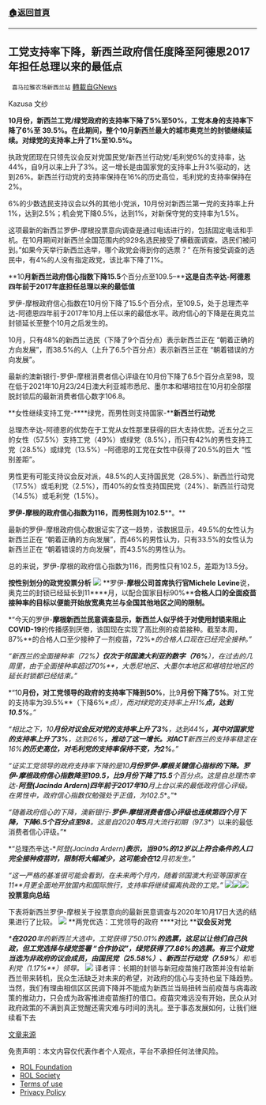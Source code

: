 ###  [:house:返回首頁](https://github.com/ourhimalayas/txt)
---


## 工党支持率下降，新西兰政府信任度降至阿德恩2017年担任总理以来的最低点
` 喜马拉雅农场新西兰站` [轉載自GNews](https://gnews.org/zh-hans/1638153/)

Kazusa 文纱

**10月份，新西兰工党/绿党政府的支持率下降了5%至50%，工党本身的支持率下降了6%至 39.5%。在此期间，整个10月新西兰最大的城市奥克兰的封锁继续延续。对绿党的支持率上升了1%至10.5%。**

执政党团现在只领先议会反对党国民党/新西兰行动党/毛利党6%的支持率，达44%，自9月以来上升了3%。这一增长是由国家党的支持率上升3%驱动的，达到26%。新西兰行动党的支持率保持在16%的历史高位，毛利党的支持率保持在2%。

6%的少数选民支持议会以外的其他小党派，10月份对新西兰第一党的支持率上升1%，达到2.5%；机会党下降0.5%，达到1%，对新保守党的支持率为1.5%。

这项最新的新西兰罗伊-摩根投票意向调查是通过电话进行的，包括固定电话和手机。在10月期间对新西兰全国范围内的929名选民接受了横截面调查。选民们被问到。”如果今天举行新西兰选举，哪个政党会得到你的选票？” 在所有接受调查的选民中，有4%的人没有指定政党，该比率下降了1%。

**10****月新西兰政府信心指数下降15.5****个百分点至109.5–****这是自杰辛达-****阿德恩四年前于2017****年底担任总理以来的最低值**

罗伊-摩根政府信心指数在10月份下降了15.5个百分点，至109.5，处于总理杰辛达-阿德恩四年前于2017年10月上任以来的最低水平。政府信心的下降是在奥克兰封锁延长至整个10月之后发生的。

10月，只有48%的新西兰选民（下降了9个百分点）表示新西兰正在 “朝着正确的方向发展”，而38.5%的人（上升了6.5个百分点）表示新西兰正在 “朝着错误的方向发展”。

最新的澳新银行-罗伊-摩根消费者信心评级在10月份下降了6.5个百分点至98，现在低于2021年10月23/24日澳大利亚城市悉尼、墨尔本和堪培拉在10月初全部摆脱封锁后的最新消费者信心数字106.8。

**女性继续支持工党-****绿党，而男性则支持国家-****新西兰行动党**

总理杰辛达-阿德恩的优势在于工党从女性那里获得的巨大支持优势。近五分之三的女性（57.5%）支持工党（49%）或绿党（8.5%），而只有42%的男性支持工党（28.5%）或绿党（13.5%）–阿德恩的工党在女性中获得了20.5%的巨大 “性别差距”。

男性更有可能支持议会反对派，48.5%的人支持国民党（28.5%）、新西兰行动党（17.5%）或毛利党（2.5%），而40%的女性支持国民党（24%）、新西兰行动党（14.5%）或毛利党（1.5%）。

**罗伊-****摩根的政府信心指数为116****，而男性则为102.5****。**

最新的罗伊-摩根政府信心数据证实了这一趋势，该数据显示，49.5%的女性认为新西兰正在 “朝着正确的方向发展”，而46%的男性认为，只有33.5%的女性认为新西兰正在 “朝着错误的方向发展”，而43.5%的男性认为。

总的来说，罗伊-摩根的政府信心指数为116，而男性只有102.5，差距为13.5分。

**按性别划分的政党投票分析**
![](https://assets.gnews.org/wp-content/uploads/2021/11/Capture-9.png)
**罗伊-****摩根公司首席执行官Michele Levine****说，奥克兰的封锁已经延长到11****月，以配合国家目标90%****合格人口的全面疫苗接种率的目标以便能开始放宽奥克兰与全国其他地区之间的限制。**

*“今天的罗伊-**摩根新西兰民意调查显示，新西兰人似乎终于对使用封锁来阻止COVID-19**的传播感到厌倦，该国现在实现了高比例的疫苗接种。截至本周，87%**的合格人口至少接种了一剂疫苗，72%**的合格人口现在已经完全接种。”*

*“新西兰的全面接种率（72%**）仅次于邻国澳大利亚的数字（76%**），在过去的几周里，由于全面接种率超过70%**，大悉尼地区、大墨尔本地区和堪培拉地区的延长封锁都已经结束。”*

*“10**月份，对工党领导的政府的支持率下降到50%**，比9**月份下降了5%**。对工党的支持率为39.5%**（下降6%**点），而对绿党的支持率上升1%**点，达到10.5%**。”*

*“相比之下，10**月份对议会反对党的支持率上升了3%**，达到44%**，其中对国家党的支持率上升了3%**，达到26%**，推动了这一增长。对ACT**新西兰的支持率稳定在16%**的历史高位，对毛利党的支持率保持不变，为2%**。”*

*“证实工党领导的政府支持率下降的是10**月份罗伊-**摩根关键信心指标的下降。罗伊-**摩根政府信心指数降至109.5**，比9**月份下降了15.5**个百分点。这是自总理杰辛达-**阿登(Jacinda Ardern)**四年前于2017**年10**月上台以来的最低政府信心评级。在男性中，政府信心指数仅勉强处于正值，为102.5**。”*

*“随着政府信心的下降，澳新银行-**罗伊-**摩根消费者信心评级也连续第四个月下降，下降6.5**个百分点至98**。这是自2020**年5**月大流行初期（97.3**）以来的最低消费者信心评级。”*

*“总理杰辛达-**阿登(Jacinda Ardern)**表示，当90%**的12**岁以上符合条件的人口完全接种疫苗时，限制将大幅减少，这可能会在12**月初发生。”*

*“这一严格的基准很可能会看到，在未来两个月内，随着邻国澳大利亚等国家在11**月更全面地开放国内和国际旅行，支持率将继续偏离执政的工党。”*
![](https://assets.gnews.org/wp-content/uploads/2021/11/Capture-10.png)![](https://assets.gnews.org/wp-content/uploads/2021/11/Capture2.png)![](https://assets.gnews.org/wp-content/uploads/2021/11/Capture3.png)
**投票意向总结**

下表将新西兰罗伊-摩根关于投票意向的最新民意调查与2020年10月17日大选的结果进行了比较。
![](https://assets.gnews.org/wp-content/uploads/2021/11/Capture4.png)
**两党优选：工党领导的政府 ****对比 ****议会反对党**

*\***在2020**年的新西兰大选中，工党获得了50.01%**的选票，这足以让他们自己执政，但工党选择与绿党签署 “**合作协议”**，绿党获得了7.86%**的选票。有三个政党当选为非政府的议会成员，由国民党（25.58%**）、新西兰行动党（7.59%**）和毛利党（1.17%**）领导。*
![](https://assets.gnews.org/wp-content/uploads/2021/11/Capture5.png)
译者评：长期的封锁与新冠疫苗施打政策并没有给新西兰带来转机，民众生活缺乏对未来的希望，对政府的信心与支持也呈下降趋势。当然，我们有理由相信区区民调下降并不能成为新西兰当局扭转当前疫苗与病毒政策的推动力，只会成为政客推进疫苗施打的借口。疫苗灾难远没有开始，民众从对政府政策的不满到真正觉醒还需灾难与时间的洗礼。至于事态发展如何，让我们继续看下去

[文章来源](https://www.roymorgan.com/findings/8849-nz-national-voting-intention-october-2021-202111010502)

 

免责声明：本文内容仅代表作者个人观点，平台不承担任何法律风险。

- [ROL Foundation](https://rolfoundation.org/)
- [ROL Society](https://rolsociety.org/)
- [Terms of use](https://gnews.org/terms-of-use-3/)
- [Privacy Policy](https://gnews.org/privacy-policy/)
